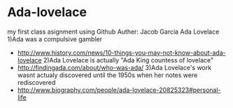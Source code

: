# Ada-lovelace
my first class asignment using Github
Auther: Jacob Garcia
Ada Lovelace  
1)Ada was a compulsive gambler
  - http://www.history.com/news/10-things-you-may-not-know-about-ada-lovelace 
2)Ada Lovelace is actually "Ada King countess of lovelace"
  - http://findingada.com/about/who-was-ada/ 
3)Ada Lovelace's work wasnt actualy discovered until the 1950s when her notes were rediscovered
  - http://www.biography.com/people/ada-lovelace-20825323#personal-life 
